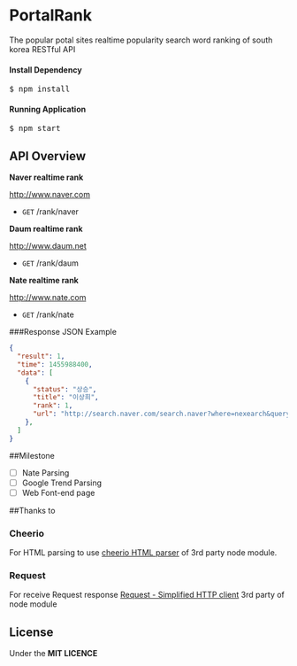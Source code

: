 # PortalRank
The popular potal sites realtime popularity search word ranking of south korea RESTful API

#### Install Dependency
<pre>
$ npm install
</pre>

#### Running Application
<pre>
$ npm start
</pre>
## API Overview

**Naver realtime rank**

http://www.naver.com

 - ```GET``` /rank/naver 

**Daum realtime rank**

http://www.daum.net

 - ```GET``` /rank/daum

**Nate realtime rank**

http://www.nate.com

 - ```GET``` /rank/nate
 
###Response JSON Example

```json
{
  "result": 1,
  "time": 1455988400,
  "data": [
    {
      "status": "상승",
      "title": "이상희",
      "rank": 1,
      "url": "http://search.naver.com/search.naver?where=nexearch&query=%EC%9D%B4%EC%83%81%ED%9D%AC&sm=top_lve&ie=utf8"
    },
  ]
}
```

##Milestone

 - [ ] Nate Parsing
 - [ ] Google Trend Parsing
 - [ ] Web Font-end page

##Thanks to
### **Cheerio**
 
For HTML parsing to use [cheerio HTML parser](https://github.com/cheeriojs/cheerio) of 3rd party node module.

 
### **Request**

For receive Request response [Request - Simplified HTTP client](https://github.com/request/request) 3rd party of node module

## **License**

Under the  **MIT LICENCE**

